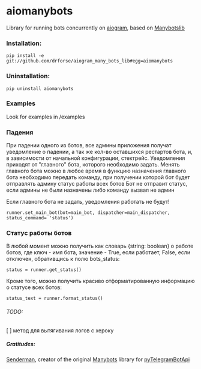 # aiomanybots
Library for running bots concurrently on [aiogram](https://github.com/aiogram/aiogram), 
based on [Manybotslib](https://github.com/Senderman/manybotslib)

### Installation:
`pip install -e git://github.com/drforse/aiogram_many_bots_lib#egg=aiomanybots`
### Uninstallation:
`pip uninstall aiomanybots`

### Examples
Look for examples in /examples

### Падения
При падении одного из ботов, все админы приложения получат уведомление о падении, а так же кол-во оставшихся рестартов бота, и, в зависимости от начальной конфигурации, стектрейс. Уведомления приходят от "главного" бота, которого необходимо задать. Менять главного бота можно в любое время в функцию назначения главного бота необходимо передать команду, при получении которой бот будет отправлять админу статус работы всех ботов Бот не отправит статус, если админы не были назначены либо команду вызвал не админ

Eсли главного бота не задать, уведомления работать не будут!

`runner.set_main_bot(bot=main_bot, dispatcher=main_dispatcher, status_command= 'status')`

### Статус работы ботов
В любой момент можно получить как словарь {string: boolean} о работе ботов, где ключ - имя бота, значение - True, если работает, False, если отключен, обративщись к полю bots_status:

`status = runner.get_status()`

Кроме того, можно получить красиво отформатированную информацию о статусе всех ботов:

`status_text = runner.format_status()`

###### TODO:
[ ] метод для вытягивания логов с хероку

##### Gratitudes:
 [Senderman](https://github.com/Senderman), creator of the original [Manybots](https://github.com/Senderman/manybotslib) library for [pyTelegramBotApi](https://github.com/eternnoir/pyTelegramBotAPI)